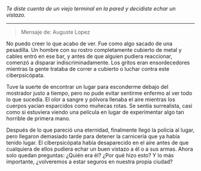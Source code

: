 _Te diste cuenta de un viejo terminal en la pared y decidiste echar un vistazo._

---

> Mensaje de: Auguste Lopez

No puedo creer lo que acabo de ver. Fue como algo sacado de una pesadilla. Un hombre con su rostro completamente cubierto de metal y cables entró en ese bar, y antes de que alguien pudiera reaccionar, comenzó a disparar indiscriminadamente. Los gritos eran ensordecedores mientras la gente trataba de correr a cubierto o luchar contra este ciberpsicópata.

Tuve la suerte de encontrar un lugar para esconderme debajo del mostrador justo a tiempo, pero no pude evitar sentirme enfermo al ver todo lo que sucedía. El olor a sangre y pólvora llenaba el aire mientras los cuerpos yacían esparcidos como muñecas rotas. Se sentía surrealista, casi como si estuviera viendo una película en lugar de experimentar algo tan horrible de primera mano.

Después de lo que pareció una eternidad, finalmente llegó la policía al lugar, pero llegaron demasiado tarde para detener la carnicería que ya había tenido lugar. El ciberpsicópata había desaparecido en el aire antes de que cualquiera de ellos pudiera echar un buen vistazo a él o a sus armas. Ahora solo quedan preguntas: ¿Quién era él? ¿Por qué hizo esto? Y lo más importante, ¿volveremos a estar seguros en nuestra propia ciudad?
